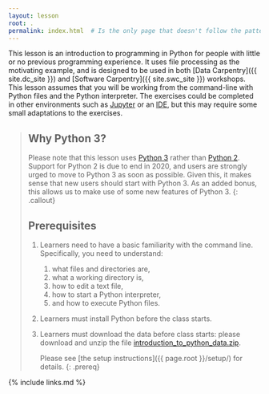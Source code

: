 ```yaml
---
layout: lesson
root: .
permalink: index.html  # Is the only page that doesn't follow the pattern /:path/index.html
---
```


This lesson is an introduction to programming in Python
for people with little or no previous programming experience.
It uses file processing as the motivating example,
and is designed to be used in both [Data Carpentry]({{ site.dc_site }})
and [Software Carpentry]({{ site.swc_site }}) workshops.
This lesson assumes that you will be working from the command-line with Python files and the Python interpreter.
The exercises could be completed in other environments such as [Jupyter][jupyter] or an [IDE][python_ide], but this may require some small adaptations to the exercises.

> ## Why Python 3?
>
> Please note that this lesson uses [Python 3][python3] rather than [Python 2][python2]. Support for Python 2 is due to end in 2020, and users are strongly urged to move to Python 3 as soon as possible. Given this, it makes sense that new users should start with Python 3. As an added bonus, this allows us to make use of some new features of Python 3.
{: .callout}
>
> ## Prerequisites
>
>1. Learners need to have a basic familiarity with the command line. Specifically, you need to
>   understand:
>       1. what files and directories are,
>       2. what a working directory is,
>       3. how to edit a text file,
>       4. how to start a Python interpreter,
>       5. and how to execute Python files.
>
> 2. Learners must install Python before the class starts.
>
> 3. Learners must download the data before class starts:
>    please download and unzip the file
>    [introduction_to_python_data.zip]({{page.root}}/files/introduction_to_python_data.zip).
>
>    Please see [the setup instructions]({{ page.root }}/setup/)
>    for details.
{: .prereq}

{% include links.md %}

[jupyter]: https://jupyter.org/
[python2]: https://en.wikipedia.org/wiki/History_of_Python#Version_2
[python3]: https://en.wikipedia.org/wiki/History_of_Python#Version_3
[python_ide]: https://wiki.python.org/moin/IntegratedDevelopmentEnvironments
